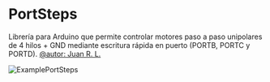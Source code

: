 # PortSteps
 
Librería para Arduino que permite controlar motores paso a paso unipolares de 4 hilos + GND mediante escritura rápida en puerto (PORTB, PORTC y PORTD).
[@autor: Juan R. L.](https://github.com/RLJuan)

![ExamplePortSteps](https://user-images.githubusercontent.com/77203519/104490510-39bac780-55d1-11eb-803d-623d0ea4b59c.png)
